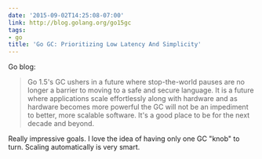 ```yaml
---
date: '2015-09-02T14:25:08-07:00'
link: http://blog.golang.org/go15gc
tags:
- go
title: 'Go GC: Prioritizing Low Latency And Simplicity'
---
```


Go blog:

>Go 1.5's GC ushers in a future where stop-the-world pauses are no longer a barrier to moving to a safe and secure language. It is a future where applications scale effortlessly along with hardware and as hardware becomes more powerful the GC will not be an impediment to better, more scalable software. It's a good place to be for the next decade and beyond.

Really impressive goals. I love the idea of having only one GC "knob" to turn. Scaling automatically is very smart.
